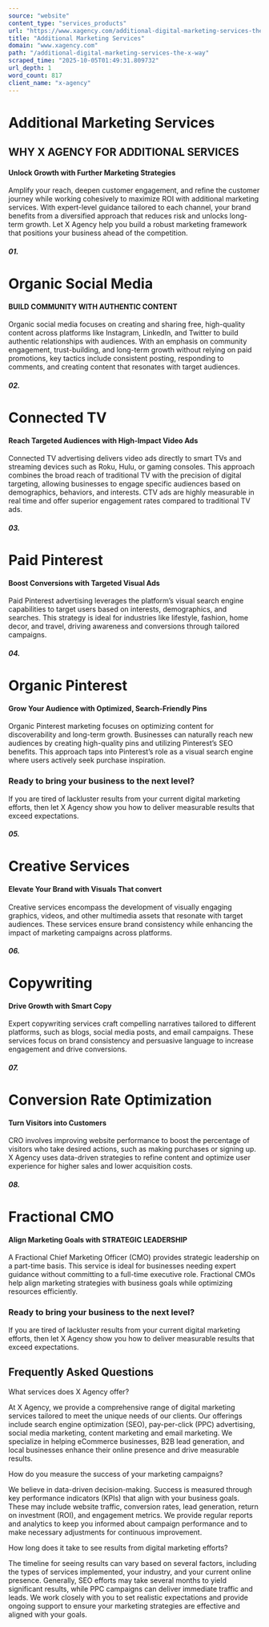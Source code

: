 ```yaml
---
source: "website"
content_type: "services_products"
url: "https://www.xagency.com/additional-digital-marketing-services-the-x-way"
title: "Additional Marketing Services"
domain: "www.xagency.com"
path: "/additional-digital-marketing-services-the-x-way"
scraped_time: "2025-10-05T01:49:31.809732"
url_depth: 1
word_count: 817
client_name: "x-agency"
---
```


# Additional Marketing Services

## WHY X AGENCY FOR ADDITIONAL SERVICES

#### Unlock Growth with Further Marketing Strategies

Amplify your reach, deepen customer engagement, and refine the customer journey while working cohesively to maximize ROI with additional marketing services. With expert-level guidance tailored to each channel, your brand benefits from a diversified approach that reduces risk and unlocks long-term growth. Let X Agency help you build a robust marketing framework that positions your business ahead of the competition.

##### 01.

# Organic Social Media

#### BUILD COMMUNITY WITH AUTHENTIC CONTENT

Organic social media focuses on creating and sharing free, high-quality content across platforms like Instagram, LinkedIn, and Twitter to build authentic relationships with audiences. With an emphasis on community engagement, trust-building, and long-term growth without relying on paid promotions, key tactics include consistent posting, responding to comments, and creating content that resonates with target audiences.

##### 02.

# Connected TV

#### Reach Targeted Audiences with High-Impact Video Ads  

Connected TV advertising delivers video ads directly to smart TVs and streaming devices such as Roku, Hulu, or gaming consoles. This approach combines the broad reach of traditional TV with the precision of digital targeting, allowing businesses to engage specific audiences based on demographics, behaviors, and interests. CTV ads are highly measurable in real time and offer superior engagement rates compared to traditional TV ads.

##### 03.

# Paid Pinterest

#### Boost Conversions with Targeted Visual Ads

Paid Pinterest advertising leverages the platform’s visual search engine capabilities to target users based on interests, demographics, and searches. This strategy is ideal for industries like lifestyle, fashion, home decor, and travel, driving awareness and conversions through tailored campaigns.

##### 04.

# Organic Pinterest

#### Grow Your Audience with Optimized, Search-Friendly Pins

Organic Pinterest marketing focuses on optimizing content for discoverability and long-term growth. Businesses can naturally reach new audiences by creating high-quality pins and utilizing Pinterest’s SEO benefits. This approach taps into Pinterest’s role as a visual search engine where users actively seek purchase inspiration.

### Ready to bring your business to the next level?

If you are tired of lackluster results from your current digital marketing efforts, then let X Agency show you how to deliver measurable results that exceed expectations.

##### 05.

# Creative Services

#### Elevate Your Brand with Visuals That convert

Creative services encompass the development of visually engaging graphics, videos, and other multimedia assets that resonate with target audiences. These services ensure brand consistency while enhancing the impact of marketing campaigns across platforms.

##### 06.

# Copywriting

#### Drive Growth with Smart Copy

Expert copywriting services craft compelling narratives tailored to different platforms, such as blogs, social media posts, and email campaigns. These services focus on brand consistency and persuasive language to increase engagement and drive conversions.

##### 07.

# Conversion Rate Optimization

#### Turn Visitors into Customers

CRO involves improving website performance to boost the percentage of visitors who take desired actions, such as making purchases or signing up. X Agency uses data-driven strategies to refine content and optimize user experience for higher sales and lower acquisition costs.

##### 08.

# Fractional CMO

#### Align Marketing Goals with STRATEGIC LEADERSHIP

A Fractional Chief Marketing Officer (CMO) provides strategic leadership on a part-time basis. This service is ideal for businesses needing expert guidance without committing to a full-time executive role. Fractional CMOs help align marketing strategies with business goals while optimizing resources efficiently.

### Ready to bring your business to the next level?

If you are tired of lackluster results from your current digital marketing efforts, then let X Agency show you how to deliver measurable results that exceed expectations.

## Frequently Asked Questions

What services does X Agency offer?

At X Agency, we provide a comprehensive range of digital marketing services tailored to meet the unique needs of our clients. Our offerings include search engine optimization (SEO), pay-per-click (PPC) advertising, social media marketing, content marketing and email marketing. We specialize in helping eCommerce businesses, B2B lead generation, and local businesses enhance their online presence and drive measurable results.

How do you measure the success of your marketing campaigns?

We believe in data-driven decision-making. Success is measured through key performance indicators (KPIs) that align with your business goals. These may include website traffic, conversion rates, lead generation, return on investment (ROI), and engagement metrics. We provide regular reports and analytics to keep you informed about campaign performance and to make necessary adjustments for continuous improvement.

How long does it take to see results from digital marketing efforts?

The timeline for seeing results can vary based on several factors, including the types of services implemented, your industry, and your current online presence. Generally, SEO efforts may take several months to yield significant results, while PPC campaigns can deliver immediate traffic and leads. We work closely with you to set realistic expectations and provide ongoing support to ensure your marketing strategies are effective and aligned with your goals.